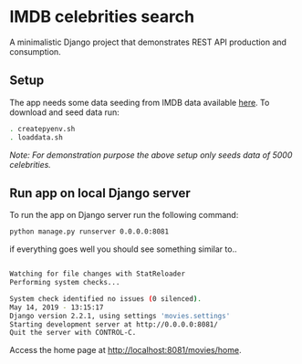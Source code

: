 # IMDB celebrities search

A minimalistic Django project that demonstrates REST API production and consumption.

## Setup

The app needs some data seeding from IMDB data available [here](https://datasets.imdbws.com/ "IMDB datasets").
To download and seed data run: 
```bash
. createpyenv.sh
. loaddata.sh
``` 

*Note: For demonstration purpose the above setup only seeds data of 5000 celebrities.*


## Run app on local Django server

To run the app on Django server run the following command:

```bash
python manage.py runserver 0.0.0.0:8081
```

if everything goes well you should see something similar to..

```bash

Watching for file changes with StatReloader
Performing system checks...

System check identified no issues (0 silenced).
May 14, 2019 - 13:15:17
Django version 2.2.1, using settings 'movies.settings'
Starting development server at http://0.0.0.0:8081/
Quit the server with CONTROL-C.
```

Access the home page at [http://localhost:8081/movies/home](http://localhost:8081/movies/home "Home").